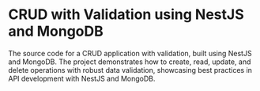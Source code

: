 # CRUD with Validation using NestJS and MongoDB

The source code for a CRUD application with validation, built using NestJS and MongoDB. The project demonstrates how to create, read, update, and delete operations with robust data validation, showcasing best practices in API development with NestJS and MongoDB.
